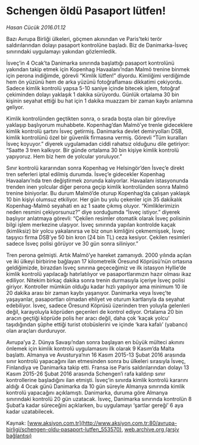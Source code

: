 # Schengen öldü Pasaport lütfen!

*Hasan Cücük 2016.01.12*

<div class="pNewsDetailMainContent ctx_content" itemprop="articleBody">
 <p>
  Bazı Avrupa Birliği ülkeleri, göçmen akınından ve Paris’teki terör saldırılarından dolayı pasaport kontrolüne başladı. Biz de Danimarka-İsveç sınırındaki uygulamayı yakından gözlemledik.
 </p>
 <p>
  İsveç’in 4 Ocak’ta Danimarka sınırında başlattığı pasaport kontrolünü yakından takip etmek için Kopenhag Havaalanı’ndan Malmö trenine binmek için perona indiğimde, görevli “Kimlik lütfen!” diyordu. Kimliğimi verdiğimde hem ön yüzünü hem de arka yüzünü fotoğraflaması dikkatimi çekiyordu. Sadece kimlik kontrolü yapsa 5-10 saniye içinde bitecek işlem, fotoğraf çekiminden dolayı yaklaşık 1 dakika sürüyordu. Günlük ortalama 30 bin kişinin seyahat ettiği bu hat için 1 dakika muazzam bir zaman kaybı anlamına geliyor.
 </p>
 <p>
  Kimlik kontrolünden geçtikten sonra, o sırada boşta olan bir görevliye yaklaşıp başlıyorum muhabbete. Kopenhag’dan Malmö’ye trenle gideceklere kimlik kontrolü şartını İsveç getirmiş. Danimarka devlet demiryolları DSB, kimlik kontrolünü özel bir güvenlik firmasına vermiş. Görevli “Tüm kuralları İsveç koyuyor.” diyerek uygulamadan ciddi rahatsız olduğunu dile getiriyor: “Saatte 3 tren kalkıyor. Bir günde ortalama 30 bin kişiye kimlik kontrolü yapıyoruz. Hem biz hem de yolcular yoruluyor.”
 </p>
 <p>
  Sınır kontrolü kararından sonra Kopenhag ve Helsingör’den İsveç’e direkt tren seferleri iptal edilmiş durumda. İsveç’e gidecekler Kopenhag Havaalanı’nda tren değiştirmek zorunda kalıyorlar. Havaalanı istasyonunda trenden inen yolcular diğer perona geçip kimlik kontrolünden sonra Malmö trenine biniyorlar. Bu durum Malmö’de oturup Kopenhag’da çalışan yaklaşık 10 bin kişiyi olumsuz etkiliyor. Her gün bu yolu çekenler için 35 dakikalık Kopenhag-Malmö seyahati en az 1 saate çıkmış oluyor. “Kimliklerimizin neden resmini çekiyorsunuz?” diye sorduğumda “İsveç istiyor.” diyerek başlıyor anlatmaya görevli: “Çekilen resimler otomatik olarak İsveç polisinin bilgi işlem merkezine ulaşıyor. İsveç sınırında yapılan kontrolde kaçak (kimliksiz) bir yolcu yakalanırsa ve biz onun kimliğini çekmemişsek, İsveç taşıyıcı firma DSB’ye 50 bin kron (24 bin TL) ceza kesiyor. Çekilen resimleri sadece İsveç polisi görüyor ve 30 gün sonra siliniyor.”
 </p>
 <p>
  Tren perona gelmişti. Artık Malmö’ye hareket zamanıydı. 2000 yılında açılan ve iki ülkeyi birbirine bağlayan 17 kilometrelik Öresund Köprüsü’nün ortasına geldiğimizde, birazdan İsveç sınırına geçeceğimiz ve ilk istasyon Hyllie’de kimlik kontrolü yapılacağı hatırlatılıyor ve pasaportlarımızın hazır olması ikaz ediliyor. Nitekim birkaç dakika sonra trenin durmasıyla içeriye İsveç polisi giriyor. Kontroller mümkün olduğu kadar hızlı yapılıyor ama minimum 10 ile 20 dakika arası bir zaman kaybı yaşanıyor. Danimarka veya İsveç’te yaşayanlar, pasaportları olmadan ehliyet ve oturum kartlarıyla da seyahat edebiliyor. İsveç, sadece Öresund Köprüsü üzerinden tren yoluyla gelenleri değil, karayoluyla köprüden geçenleri de kontrol ediyor. Ortalama 20 bin aracın geçtiği köprüde polis her aracı değil, daha çok ‘kaçak yolcu’ taşıdığından şüphe ettiği turist otobüslerini ve içinde ‘kara kafalı’ (yabancı) olan araçları durduruyor.
 </p>
 <p>
  Avrupa’ya 2. Dünya Savaşı’ndan sonra başlayan en büyük mülteci akınını önlemek için kimlik kontrolü uygulamasını ilk olarak 9 Kasım’da Malta başlattı. Almanya ve Avusturya’nın 16 Kasım 2015-13 Şubat 2016 arasında sınır kontrolü yapacağını ilan etmesinden sonra bu ülkeleri sırasıyla İsveç, Finlandiya ve Danimarka takip etti. Fransa ise Paris saldırılarından dolayı 13 Kasım 2015-26 Şubat 2016 arasında Schengen’i rafa kaldırıp sınır kontrollerine başladığını ilan etmişti. İsveç’in sınırda kimlik kontrolü kararını aldığı 4 Ocak günü Danimarka da 10 gün süreyle Almanya sınırında kimlik kontrolü yapacağını açıklamıştı. Danimarka, duruma göre Almanya sınırındaki kontrolü 20 gün uzatacak. İsveç, Danimarka sınırında kontrolün 8 Şubat’a kadar süreceğini açıklarken, bu uygulamayı ‘şartlar gereği’ 6 aya kadar uzatabilecek.
 </p>
</div>


Kaynak: [www.aksiyon.com.tr](http://www.aksiyon.com.tr:80/avrupa-birligi/schengen-oldu-pasaport-lutfen_553570), [web.archive.org (arşiv bağlantısı)](http://web.archive.org/web/20160118063737/http://www.aksiyon.com.tr:80/avrupa-birligi/schengen-oldu-pasaport-lutfen_553570)
